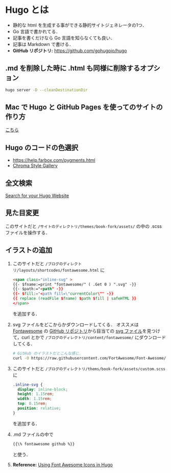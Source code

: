 # Hugo とは
- 静的な html を生成する事ができる静的サイトジェネレータの1つ．
- Go 言語で書かれてる．
- 記事を書くだけなら Go 言語を知らなくても良い．
- 記事は Markdown で書ける．
- **GitHub リポジトリ:** https://github.com/gohugoio/hugo

## .md を削除した時に .html も同様に削除するオプション
```bash
hugo server -D --cleanDestinationDir
```

## Mac で Hugo と GitHub Pages を使ってのサイトの作り方
[こちら](/posts/how-to-make-this-site.md)

## Hugo のコードの色選択
- https://help.farbox.com/pygments.html
- [Chroma Style Gallery](https://xyproto.github.io/splash/docs/longer/index.html)

## 全文検索
[Search for your Hugo Website](https://gohugo.io/tools/search/)

## 見た目変更
このサイトだと `/サイトのディレクトリ/themes/book-fork/assets/` の中の .scss ファイルを操作する．

## イラストの追加
1. このサイトだと `/ブログのディレクトリ/layouts/shortcodes/fontawesome.html` に
    ```html
    <span class="inline-svg" >
    {{- $fname:=print "fontawesome/" ( .Get 0 ) ".svg" -}}
    {{- $path:="<path" -}}
    {{- $fill:="<path fill=\"currentColor\"" -}}
    {{ replace (readFile $fname) $path $fill | safeHTML }}
    </span>
    ```
    を追加する．

2. svg ファイルをどこからかダウンロードしてくる．
オススメは [Fontawesome](https://fontawesome.com) の [GitHub リポジトリ](https://github.com/FortAwesome/Font-Awesome)から目当ての [svg ファイル](https://github.com/FortAwesome/Font-Awesome/blob/master/svgs/brands/github.svg)を見つけて，curl とかで `/ブログのディレクトリ/content/fontawesome/` にダウンロードしてくる．
    ```bash
    # GitHub のイラストだとこんな感じ．
    curl -O https://raw.githubusercontent.com/FortAwesome/Font-Awesome/master/svgs/brands/github.svg
    ```

2. このサイトだと `/ブログのディレクトリ/thems/book-fork/assets/custom.scss` に
    ```css
    .inline-svg {
      display: inline-block;
      height: 1.15rem;
      width: 1.15rem;
      top: 0.15rem;
      position: relative;
    }
    ```
    を追加する．

3. .md ファイルの中で
    ```markdown
    {{\% fontawesome github %}}
    ```
    と使う．

4. **Reference:** [Using Font Awesome Icons in Hugo](https://www.client9.com/using-font-awesome-icons-in-hugo/)
